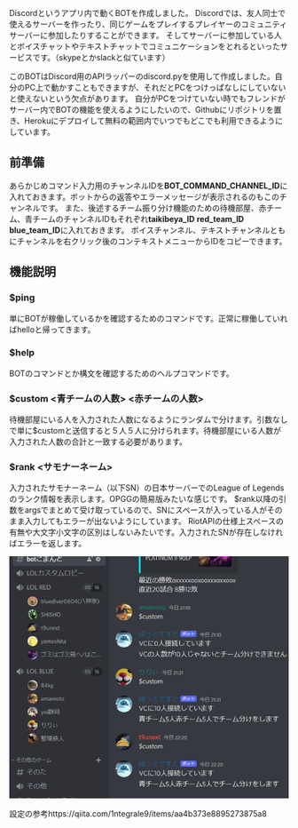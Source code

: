 Discordというアプリ内で動くBOTを作成しました。
Discordでは、友人同士で使えるサーバーを作ったり、同じゲームをプレイするプレイヤーのコミュニティサーバーに参加したりすることができます。
そしてサーバーに参加している人とボイスチャットやテキストチャットでコミュニケーションをとれるといったサービスです。（skypeとかslackと似ています）

このBOTはDiscord用のAPIラッパーのdiscord.pyを使用して作成しました。自分のPC上で動かすこともできますが、それだとPCをつけっぱなしにしていないと使えないという欠点があります。
自分がPCをつけていない時でもフレンドがサーバー内でBOTの機能を使えるようにしたいので、Githubにリポジトリを置き、Herokuにデプロイして無料の範囲内でいつでもどこでも利用できるようにしています。

## 前準備

あらかじめコマンド入力用のチャンネルIDを**BOT_COMMAND_CHANNEL_ID**に入れておきます。ボットからの返答やエラーメッセージが表示されるのもこのチャンネルです。
また、後述するチーム振り分け機能のための待機部屋、赤チーム、青チームのチャンネルIDもそれぞれ**taikibeya_ID** **red_team_ID** **blue_team_ID**に入れておきます。
ボイスチャンネル、テキストチャンネルともにチャンネルを右クリック後のコンテキストメニューからIDをコピーできます。

## 機能説明

### $ping
単にBOTが稼働しているかを確認するためのコマンドです。正常に稼働していればhelloと帰ってきます。

### $help
BOTのコマンドとか構文を確認するためのヘルプコマンドです。

### $custom <青チームの人数> <赤チームの人数>
待機部屋にいる人を入力された人数になるようにランダムで分けます。引数なしで単に$customと送信すると５人５人に分けられます。待機部屋にいる人数が入力された人数の合計と一致する必要があります。

### $rank <サモナーネーム>
入力されたサモナーネーム（以下SN）の日本サーバーでのLeague of Legendsのランク情報を表示します。OPGGの簡易版みたいな感じです。
$rank以降の引数をargsでまとめて受け取っているので、SNにスペースが入っている人がそのまま入力してもエラーが出ないようにしています。
RiotAPIの仕様上スペースの有無や大文字小文字の区別はしないみたいです。入力されたSNが存在しなければエラーを返します。

![image](20500023e945e322b9584126ffa27517.png)

設定の参考https://qiita.com/1ntegrale9/items/aa4b373e8895273875a8
